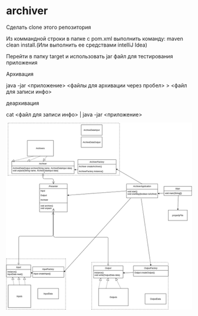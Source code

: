 # archiver

Сделать clone этого репозитория

Из коммандной строки в папке с pom.xml выполнить команду: maven clean install.(Или выполнить ее средствами intelliJ Idea)

Перейти в папку target и использовать jar файл для тестирования приложения

Архивация

java -jar <приложение> <файлы для архивации через пробел>  > <файл для записи инфо>

деархивация

cat <файл для записи инфо> | java -jar <приложение>

![alt text](https://github.com/Alexey111231/archiver/blob/master/Archiver%20architectur.png)
